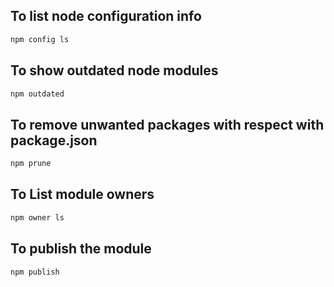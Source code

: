 ## To list node configuration info

```sh
npm config ls
```

## To show outdated node modules

```sh
npm outdated
```
## To remove unwanted packages with respect with package.json

```sh
npm prune
```
## To List module owners

```sh
npm owner ls
```

## To publish the module

```sh
npm publish
```
